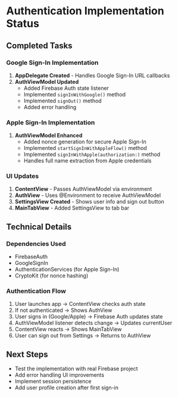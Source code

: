 # Authentication Implementation Status

## Completed Tasks

### Google Sign-In Implementation
1. **AppDelegate Created** - Handles Google Sign-In URL callbacks
2. **AuthViewModel Updated**
   - Added Firebase Auth state listener
   - Implemented `signInWithGoogle()` method
   - Implemented `signOut()` method
   - Added error handling

### Apple Sign-In Implementation
1. **AuthViewModel Enhanced**
   - Added nonce generation for secure Apple Sign-In
   - Implemented `startSignInWithAppleFlow()` method
   - Implemented `signInWithApple(authorization:)` method
   - Handles full name extraction from Apple credentials

### UI Updates
1. **ContentView** - Passes AuthViewModel via environment
2. **AuthView** - Uses @Environment to receive AuthViewModel
3. **SettingsView Created** - Shows user info and sign out button
4. **MainTabView** - Added SettingsView to tab bar

## Technical Details

### Dependencies Used
- FirebaseAuth
- GoogleSignIn
- AuthenticationServices (for Apple Sign-In)
- CryptoKit (for nonce hashing)

### Authentication Flow
1. User launches app → ContentView checks auth state
2. If not authenticated → Shows AuthView
3. User signs in (Google/Apple) → Firebase Auth updates state
4. AuthViewModel listener detects change → Updates currentUser
5. ContentView reacts → Shows MainTabView
6. User can sign out from Settings → Returns to AuthView

## Next Steps
- Test the implementation with real Firebase project
- Add error handling UI improvements
- Implement session persistence
- Add user profile creation after first sign-in